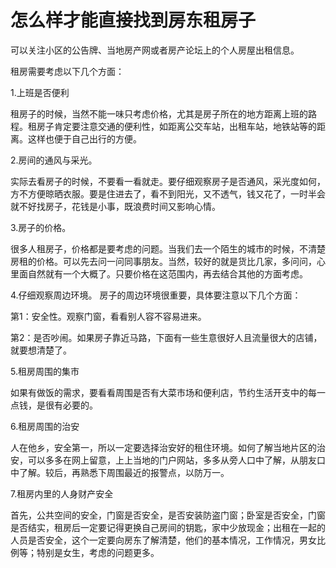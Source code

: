 # 怎么样才能直接找到房东租房子

可以关注小区的公告牌、当地房产网或者房产论坛上的个人房屋出租信息。

租房需要考虑以下几个方面：

1.上班是否便利

租房子的时候，当然不能一味只考虑价格，尤其是房子所在的地方距离上班的路程。租房子肯定要注意交通的便利性，如距离公交车站，出租车站，地铁站等的距离。这样也便于自己出行的方便。

2.房间的通风与采光。

实际去看房子的时候，不要看一看就走。要仔细观察房子是否通风，采光度如何，方不方便晾晒衣服。要是住进去了，看不到阳光，又不透气，钱又花了，一时半会就不好找房子，花钱是小事，既浪费时间又影响心情。

3.房子的价格。

很多人租房子，价格都是要考虑的问题。当我们去一个陌生的城市的时候，不清楚房租的价格。可以先去问一问同事朋友。当然，较好的就是货比几家，多问问，心里面自然就有一个大概了。只要价格在这范围内，再去结合其他的方面考虑。

4.仔细观察周边环境。 房子的周边环境很重要，具体要注意以下几个方面：

第1：安全性。观察门窗，看看别人容不容易进来。

第2：是否吵闹。如果房子靠近马路，下面有一些生意很好人且流量很大的店铺，就要想清楚了。

5.租房周围的集市

如果有做饭的需求，要看看周围是否有大菜市场和便利店，节约生活开支中的每一点钱，是很有必要的。

6.租房周围的治安

人在他乡，安全第一，所以一定要选择治安好的租住环境。如何了解当地片区的治安，可以多多在网上留意，上上当地的门户网站，多多从旁人口中了解，从朋友口中了解。较后，再熟悉下周围最近的报警点，以防万一。

7.租房内里的人身财产安全

首先，公共空间的安全，门窗是否安全，是否安装防盗门窗；卧室是否安全，门窗是否结实，租房后一定要记得更换自己房间的钥匙，家中少放现金；出租在一起的人员是否安全，这个一定要向房东了解清楚，他们的基本情况，工作情况，男女比例等；特别是女生，考虑的问题更多。

